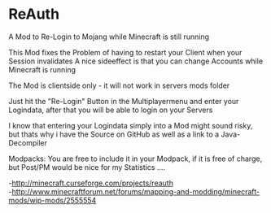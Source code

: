 # ReAuth
A Mod to Re-Login to Mojang while Minecraft is still running



This Mod fixes the Problem of having to restart your Client when your Session invalidates
A nice sideeffect is that you can change Accounts while Minecraft is running

The Mod is clientside only - it will not work in servers mods folder

Just hit the "Re-Login" Button in the Multiplayermenu and enter your Logindata, after that you will be able to login on your Servers

I know that entering your Logindata simply into a Mod might sound risky, but thats why i have the Source on GitHub as well as a link to a Java-Decompiler

Modpacks:
       You are free to include it in your Modpack, if it is free of charge, but Post/PM would be nice for my Statistics ....

 
-http://minecraft.curseforge.com/projects/reauth                                                                         
-http://www.minecraftforum.net/forums/mapping-and-modding/minecraft-mods/wip-mods/2555554
